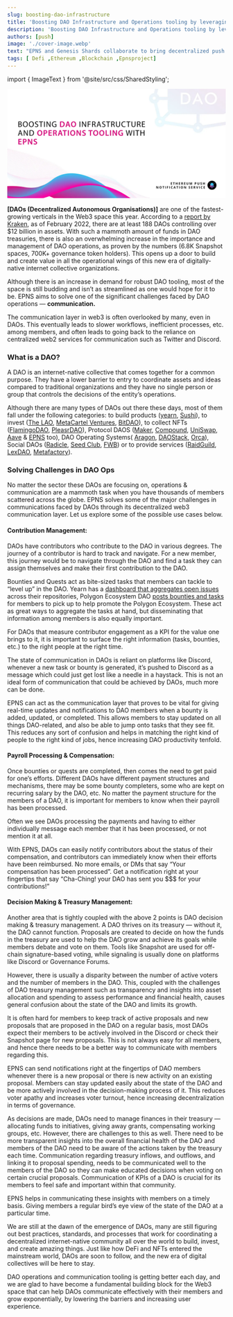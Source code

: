 ```yaml
---
slug: boosting-dao-infrastructure
title: 'Boosting DAO Infrastructure and Operations tooling by leveraging EPNS as the Communication Layer'
description: 'Boosting DAO Infrastructure and Operations tooling by leveraging EPNS as the Communication Layer'
authors: [push]
image: './cover-image.webp'
text: "EPNS and Genesis Shards collaborate to bring decentralized push notifications to the platform"
tags: [ Defi ,Ethereum ,Blockchain ,Epnsproject]
---
```

import { ImageText } from '@site/src/css/SharedStyling';

![Cover image of Boosting DAO Infrastructure and Operations tooling by leveraging EPNS as the Communication Layer](./cover-image.webp)

<!--truncate-->

<b>[DAOs (Decentralized Autonomous Organisations)]</b> are one of the fastest-growing verticals in the Web3 space this year. According to a [report by Kraken](https://kraken.docsend.com/view/kfzxp6qqaqnqyue6), as of February 2022, there are at least 188 DAOs controlling over $12 billion in assets. With such a mammoth amount of funds in DAO treasuries, there is also an overwhelming increase in the importance and management of DAO operations, as proven by the numbers (6.8K Snapshot spaces, 700K+ governance token holders). This opens up a door to build and create value in all the operational wings of this new era of digitally-native internet collective organizations.

Although there is an increase in demand for robust DAO tooling, most of the space is still budding and isn’t as streamlined as one would hope for it to be. EPNS aims to solve one of the significant challenges faced by DAO operations — <b>communication.</b>

The communication layer in web3 is often overlooked by many, even in DAOs. This eventually leads to slower workflows, inefficient processes, etc. among members, and often leads to going back to the reliance on centralized web2 services for communication such as Twitter and Discord.

### What is a DAO?
A DAO is an internet-native collective that comes together for a common purpose. They have a lower barrier to entry to coordinate assets and ideas compared to traditional organizations and they have no single person or group that controls the decisions of the entity’s operations.

Although there are many types of DAOs out there these days, most of them fall under the following categories: to build products (<a class="af no" href="https://yearn.finance/" rel="noopener ugc nofollow" target="_blank">yearn</a>, <a class="af no" href="https://sushi.com/" rel="noopener ugc nofollow" target="_blank">Sushi</a>), to invest (<a class="af no" href="https://www.thelao.io/" rel="noopener ugc nofollow" target="_blank">The LAO</a>, <a class="af no" href="https://metacartel.xyz/" rel="noopener ugc nofollow" target="_blank">MetaCartel Ventures</a>, <a class="af no" href="https://www.bitdao.io/" rel="noopener ugc nofollow" target="_blank">BitDAO</a>), to collect NFTs (<a class="af no" href="https://flamingodao.xyz/" rel="noopener ugc nofollow" target="_blank">FlamingoDAO</a>, <a class="af no" href="https://pleasr.org/" rel="noopener ugc nofollow" target="_blank">PleasrDAO</a>), Protocol DAOS (<a class="af no" href="https://makerdao.com/en/" rel="noopener ugc nofollow" target="_blank">Maker</a>, <a class="af no" href="https://compound.finance/" rel="noopener ugc nofollow" target="_blank">Compound</a>, <a class="af no" href="https://uniswap.org/" rel="noopener ugc nofollow" target="_blank">UniSwap</a>, <a class="af no" href="https://aave.com/" rel="noopener ugc nofollow" target="_blank">Aave</a> &amp; <a class="af no" href="https://epns.io/" rel="noopener ugc nofollow" target="_blank">EPNS</a> too), DAO Operating Systems( <a class="af no" href="https://aragon.org/" rel="noopener ugc nofollow" target="_blank">Aragon</a>, <a class="af no" href="https://daostack.io/" rel="noopener ugc nofollow" target="_blank">DAOStack</a>, <a class="af no" href="https://www.orcaprotocol.org/" rel="noopener ugc nofollow" target="_blank">Orca</a>), Social DAOs (<a class="af no" href="https://radicle.xyz/" rel="noopener ugc nofollow" target="_blank">Radicle</a>, <a class="af no" href="https://www.seedclub.xyz/" rel="noopener ugc nofollow" target="_blank">Seed Club</a>, <a class="af no" href="https://www.fwb.help/" rel="noopener ugc nofollow" target="_blank">FWB</a>) or to provide services (<a class="af no" href="https://www.raidguild.org/" rel="noopener ugc nofollow" target="_blank">RaidGuild</a>, <a class="af no" href="https://www.lexdao.coop/" rel="noopener ugc nofollow" target="_blank">LexDAO</a>, <a class="af no" href="https://www.metafactory.ai/" rel="noopener ugc nofollow" target="_blank">Metafactory</a>).

### Solving Challenges in DAO Ops
No matter the sector these DAOs are focusing on, operations & communication are a mammoth task when you have thousands of members scattered across the globe. EPNS solves some of the major challenges in communications faced by DAOs through its decentralized web3 communication layer. Let us explore some of the possible use cases below.

#### Contribution Management:
DAOs have contributors who contribute to the DAO in various degrees. The journey of a contributor is hard to track and navigate. For a new member, this journey would be to navigate through the DAO and find a task they can assign themselves and make their first contribution to the DAO.

Bounties and Quests act as bite-sized tasks that members can tackle to “level up” in the DAO. Yearn has a [dashboard that aggregates open issues](https://contribute.yearn.rocks/) across their repositories, Polygon Ecosystem DAO [posts bounties and tasks](https://app.dework.xyz/0xpolygon-ecosystem/overview) for members to pick up to help promote the Polygon Ecosystem. These act as great ways to aggregate the tasks at hand, but disseminating that information among members is also equally important.

For DAOs that measure contributor engagement as a KPI for the value one brings to it, it is important to surface the right information (tasks, bounties, etc.) to the right people at the right time.

The state of communication in DAOs is reliant on platforms like Discord, whenever a new task or bounty is generated, it’s pushed to Discord as a message which could just get lost like a needle in a haystack. This is not an ideal form of communication that could be achieved by DAOs, much more can be done.

EPNS can act as the communication layer that proves to be vital for giving real-time updates and notifications to DAO members when a bounty is added, updated, or completed. This allows members to stay updated on all things DAO-related, and also be able to jump onto tasks that they see fit. This reduces any sort of confusion and helps in matching the right kind of people to the right kind of jobs, hence increasing DAO productivity tenfold.


#### Payroll Processing & Compensation:
Once bounties or quests are completed, then comes the need to get paid for one’s efforts. Different DAOs have different payment structures and mechanisms, there may be some bounty completers, some who are kept on recurring salary by the DAO, etc. No matter the payment structure for the members of a DAO, it is important for members to know when their payroll has been processed.

Often we see DAOs processing the payments and having to either individually message each member that it has been processed, or not mention it at all.

With EPNS, DAOs can easily notify contributors about the status of their compensation, and contributors can immediately know when their efforts have been reimbursed. No more emails, or DMs that say “Your compensation has been processed”. Get a notification right at your fingertips that say “Cha-Ching! your DAO has sent you $$$ for your contributions!”

#### Decision Making & Treasury Management:
Another area that is tightly coupled with the above 2 points is DAO decision making & treasury management. A DAO thrives on its treasury — without it, the DAO cannot function. Proposals are created to decide on how the funds in the treasury are used to help the DAO grow and achieve its goals while members debate and vote on them. Tools like Snapshot are used for off-chain signature-based voting, while signaling is usually done on platforms like Discord or Governance Forums.

However, there is usually a disparity between the number of active voters and the number of members in the DAO. This, coupled with the challenges of DAO treasury management such as transparency and insights into asset allocation and spending to assess performance and financial health, causes general confusion about the state of the DAO and limits its growth.

It is often hard for members to keep track of active proposals and new proposals that are proposed in the DAO on a regular basis, most DAOs expect their members to be actively involved in the Discord or check their Snapshot page for new proposals. This is not always easy for all members, and hence there needs to be a better way to communicate with members regarding this.

EPNS can send notifications right at the fingertips of DAO members whenever there is a new proposal or there is new activity on an existing proposal. Members can stay updated easily about the state of the DAO and be more actively involved in the decision-making process of it. This reduces voter apathy and increases voter turnout, hence increasing decentralization in terms of governance.

As decisions are made, DAOs need to manage finances in their treasury — allocating funds to initiatives, giving away grants, compensating working groups, etc. However, there are challenges to this as well. There need to be more transparent insights into the overall financial health of the DAO and members of the DAO need to be aware of the actions taken by the treasury each time. Communication regarding treasury inflows, and outflows, and linking it to proposal spending, needs to be communicated well to the members of the DAO so they can make educated decisions when voting on certain crucial proposals. Communication of KPIs of a DAO is crucial for its members to feel safe and important within that community.

EPNS helps in communicating these insights with members on a timely basis. Giving members a regular bird’s eye view of the state of the DAO at a particular time.

We are still at the dawn of the emergence of DAOs, many are still figuring out best practices, standards, and processes that work for coordinating a decentralized internet-native community all over the world to build, invest, and create amazing things. Just like how DeFi and NFTs entered the mainstream world, DAOs are soon to follow, and the new era of digital collectives will be here to stay.

DAO operations and communication tooling is getting better each day, and we are glad to have become a fundamental building block for the Web3 space that can help DAOs communicate effectively with their members and grow exponentially, by lowering the barriers and increasing user experience.



